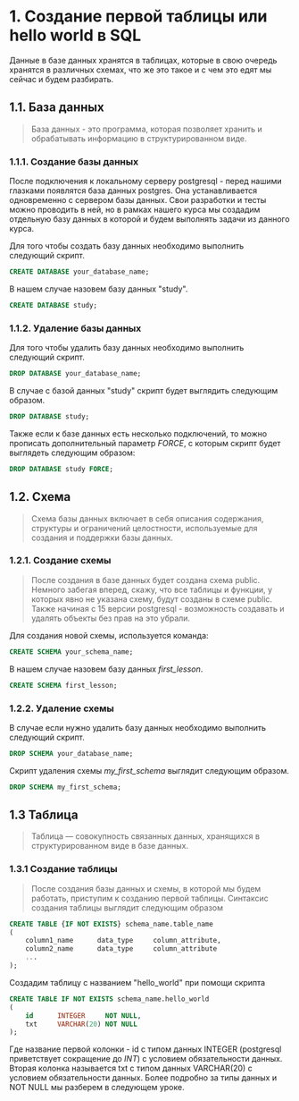 # 1. Создание первой таблицы или hello world в SQL
Данные в базе данных хранятся в таблицах, которые в свою очередь хранятся в различных схемах, что же это такое и с чем это едят мы сейчас и будем разбирать.

## 1.1. База данных
> База данных - это программа, которая позволяет хранить и обрабатывать информацию в структурированном виде.
### 1.1.1. Создание базы данных
После подключения к локальному серверу postgresql - перед нашими глазками появлятся база данных postgres. Она устанавливается одновременно с сервером базы данных. Свои разработки и тесты можно проводить в ней, но в рамках нашего курса мы создадим отдельную базу данных в которой и будем выполнять задачи из данного курса.

Для того чтобы создать базу данных необходимо выполнить следующий скрипт.
```sql
CREATE DATABASE your_database_name;
```
В нашем случае назовем базу данных "study".
```sql
CREATE DATABASE study;
```
### 1.1.2. Удаление базы данных 
Для того чтобы удалить базу данных необходимо выполнить следующий скрипт.
```sql
DROP DATABASE your_database_name;
```
В случае с базой данных "study" скрипт будет выглядить следующим образом.
```sql
DROP DATABASE study;
```
Также если к базе данных есть несколько подключений, то можно прописать дополнительный параметр *FORCE*, c которым скрипт будет выглядеть следующим образом:
```sql
DROP DATABASE study FORCE;
```
## 1.2. Схема 
> Схема базы данных включает в себя описания содержания, структуры и ограничений целостности, используемые для создания и поддержки базы данных.
### 1.2.1. Создание схемы 
> После создания в базе данных будет создана схема public. Немного забегая вперед, скажу, что все таблицы и функции, у которых явно не указана схему, будут созданы в схеме public. Также начиная с 15 версии postgresql - возможность создавать и удалять объекты без прав на это убрали. 

Для создания новой схемы, используется команда:
```sql
CREATE SCHEMA your_schema_name;
```
В нашем случае назовем базу данных *first_lesson*.
```sql
CREATE SCHEMA first_lesson;
```
### 1.2.2. Удаление схемы 
В случае если нужно удалить базу данных необходимо выполнить следующий скрипт.
```sql
DROP SCHEMA your_database_name;
```
Скрипт удаления схемы *my_first_schema* выглядит следующим образом.
```sql
DROP SCHEMA my_first_schema;
```
## 1.3 Таблица
> Таблица — совокупность связанных данных, хранящихся в структурированном виде в базе данных.
### 1.3.1 Создание таблицы
> После создания базы данных и схемы, в которой мы будем работать, приступим к созданию первой таблицы. Синтаксис создания таблицы выглядит следующим образом 
```sql
CREATE TABLE {IF NOT EXISTS} schema_name.table_name
(
    column1_name      data_type     column_attribute,
    column2_name      data_type     column_attribute
    ...
);
```
Создадим таблицу с названием "hello_world" при помощи скрипта
```sql
CREATE TABLE IF NOT EXISTS schema_name.hello_world
(
    id      INTEGER     NOT NULL,
    txt     VARCHAR(20) NOT NULL
);
```
Где название первой колонки - id с типом данных INTEGER (postgresql приветствует сокращение до *INT*) с условием обязательности данных.
Вторая колонка называется txt с типом данных VARCHAR(20) с условием обязательности данных.
Более подробно за типы данных и NOT NULL мы разберем в следующем уроке.
